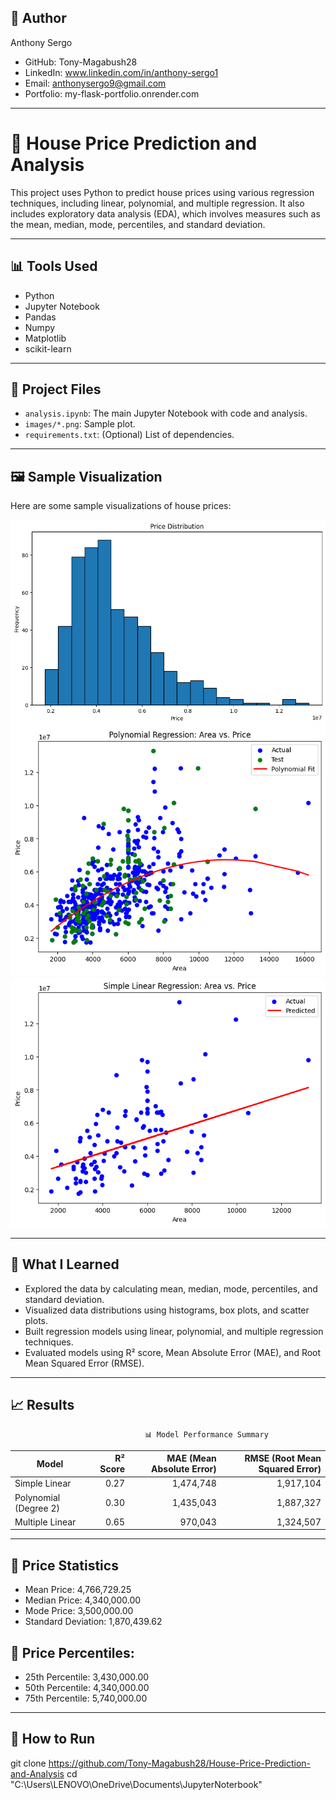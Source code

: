 ## 👤 Author
Anthony Sergo

- GitHub: Tony-Magabush28
- LinkedIn: www.linkedin.com/in/anthony-sergo1 
- Email: anthonysergo9@gmail.com
- Portfolio: my-flask-portfolio.onrender.com 

---

# 🏡 House Price Prediction and Analysis

This project uses Python to predict house prices using various regression techniques, including linear, polynomial, and multiple regression. It also includes exploratory data analysis (EDA), which involves measures such as the mean, median, mode, percentiles, and standard deviation.

---

## 📊 Tools Used

- Python
- Jupyter Notebook
- Pandas
- Numpy
- Matplotlib
- scikit-learn
  
---

## 📂 Project Files

- `analysis.ipynb`: The main Jupyter Notebook with code and analysis.
- `images/*.png`: Sample plot.
- `requirements.txt`: (Optional) List of dependencies.

---

## 🖼️ Sample Visualization
Here are some sample visualizations of house prices:

![House Price Distribution](images/hpd.png)  
![Polynomial Regression](images/pr.png)  
![Simple Linear Regression](images/lr.png)

---

## 🚀 What I Learned
- Explored the data by calculating mean, median, mode, percentiles, and standard deviation.
- Visualized data distributions using histograms, box plots, and scatter plots. 
- Built regression models using linear, polynomial, and multiple regression techniques.
- Evaluated models using R² score, Mean Absolute Error (MAE), and Root Mean Squared Error (RMSE).

---

## 📈 Results
                                  📊 Model Performance Summary
| **Model**             | **R² Score** | **MAE (Mean Absolute Error)** | **RMSE (Root Mean Squared Error)** |
| --------------------- | -----------: | ----------------------------: | ---------------------------------: |
| Simple Linear         |         0.27 |                     1,474,748 |                          1,917,104 |
| Polynomial (Degree 2) |         0.30 |                     1,435,043 |                          1,887,327 |
| Multiple Linear       |         0.65 |                       970,043 |                          1,324,507 |

---

## 📝 Price Statistics

- Mean Price: 4,766,729.25
- Median Price: 4,340,000.00
- Mode Price: 3,500,000.00
- Standard Deviation: 1,870,439.62

## 📝 Price Percentiles:

- 25th Percentile: 3,430,000.00
- 50th Percentile: 4,340,000.00
- 75th Percentile: 5,740,000.00

---

## 🔧 How to Run
git clone https://github.com/Tony-Magabush28/House-Price-Prediction-and-Analysis
cd "C:\Users\LENOVO\OneDrive\Documents\JupyterNoterbook"
